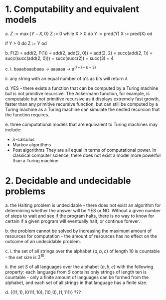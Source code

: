 # 1. Computability and equivalent models
a. $Z := \max\{Y - X, 0\}$ 
Z := 0
while X > 0 do
	Y := pred(Y)
	X := pred(X)
od

if Y > 0 do
	Z := Y
od

b.
F(2)  = add(2, F(1))
	= add(2, add(2, 0))
	= add(2, 2)
	= succ(add(2, 1))
	= succ(succ(add(2, 0)))
	= succ(succ(2))
	= succ(3)
	= 4

c.
i.
baaabaaabaaa
$\rightarrow$ aaaaaa
$\rightarrow$ a$^{\{i + j + k - 3\}}$

ii.
any string with an equal number of a's as b's will return $\lambda$ 

d.
YES - there exists a function that can be computed by a Turing machine but is not primitive recursive. The Ackermann function, for example, is computable but not primitive recursive as it displays extremely fast growth, faster than any primitive recursive function, but can still be computed by a Turing machine as a Turing machine can simulate the nested recursion that the function requires.

e.
three computational models that are equivalent to Turing machines may include:
- $\lambda$-calculus
- Markov algorithms
- Post algorithms
They are all equal in terms of computational power. In classical computer science, there does not exist a model more powerful than a Turing machine.

# 2. Decidable and undecidable problems
a. 
the Halting problem is undecidable - there does not exist an algorithm for determining whether the answer will be YES or NO. Without a given number of steps to wait and see if the program halts, there is no way to know for certain if a given program will eventually halt, or continue forever.

b.
the problem cannot be solved by increasing the maximum amount of resources for computation - the amount of resources has no effect on the outcome of an undecidable problem.

c.
i.
the set of all strings over the alphabet $\{a, b, c\}$ of length 10 is countable - the set size is $3^{10}$.

ii.
the set $S$ of all languages over the alphabet $\{a, b, c\}$ with the following property: each language from $S$ contains only strings of length ten is countable - only a finite amount of languages can be formed from the alphabet, and each set of all strings in that language has a finite size.

d. $\{(11, 1), (0111, 10), (10, 0), (1, 111)\}$
???


